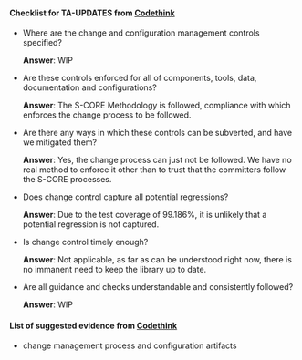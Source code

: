 #### Checklist for TA-UPDATES from [Codethink](https://codethinklabs.gitlab.io/trustable/trustable/print_page.html)

* Where are the change and configuration management controls specified?

    **Answer**:  WIP

* Are these controls enforced for all of components, tools, data, documentation and configurations?

    **Answer**:  The S-CORE Methodology is followed, compliance with which enforces the change process to be followed.

* Are there any ways in which these controls can be subverted, and have we mitigated them?

    **Answer**:  Yes, the change process can just not be followed. We have no real method to enforce it other than to trust that the committers follow the S-CORE processes.

* Does change control capture all potential regressions? 

    **Answer**:  Due to the test coverage of 99.186%, it is unlikely that a potential regression is not captured.

* Is change control timely enough? 

    **Answer**:  Not applicable, as far as can be understood right now, there is no immanent need to keep the library up to date. 

* Are all guidance and checks understandable and consistently followed? 

    **Answer**:  WIP

#### List of suggested evidence from [Codethink](https://codethinklabs.gitlab.io/trustable/trustable/print_page.html)

* change management process and configuration artifacts
